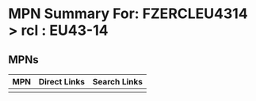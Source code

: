 



# MPN Summary For: FZERCLEU4314 > rcl : EU43-14

## MPNs
  

|MPN|Direct Links|Search Links|
| :--- | :--- | :--- |
||||
